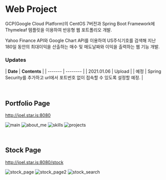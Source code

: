 # Web Project

GCP(Google Cloud Platform)의 CentOS 7버전과 Spring Boot Framework에 Thymeleaf 템플릿을 이용하여 반응형 웹 포트폴리오 개발.

Yahoo Finance API와 Google Chart API를 이용하여 US주식기호를 검색해 지난 180일 동안의 최대이익을 산출하는 매수 및 매도날짜와 이익을 출력하는 웹 기능 개발.

### Updates
| **Date** | **Contents** |
| *-------* | *--------* |
| 2021.01.06 | Upload |
| 예정 | Spring Security를 추가하고 url에서 포트번호 없이 접속할 수 있도록 설정할 예정. |

<br />

## Portfolio Page

http://joel.star.is:8080

![main](https://user-images.githubusercontent.com/52098680/103768542-096da900-5066-11eb-8f57-4b6300fbb53c.png)
![about_me](https://user-images.githubusercontent.com/52098680/103768556-0ecaf380-5066-11eb-82d9-e226de0a8609.png)
![skills](https://user-images.githubusercontent.com/52098680/103768567-14283e00-5066-11eb-8371-b3295525439c.png)
![projects](https://user-images.githubusercontent.com/52098680/103768569-15f20180-5066-11eb-8cd7-a91976c34cf5.png)

<br />

## Stock Page

http://joel.star.is:8080/stock

![stock_page](https://user-images.githubusercontent.com/52098680/103768660-42a61900-5066-11eb-9e31-75dacc699f07.png)
![stock_page2](https://user-images.githubusercontent.com/52098680/103768667-45087300-5066-11eb-9640-16f9705498b8.png)
![stock_search](https://user-images.githubusercontent.com/52098680/103768669-45087300-5066-11eb-9144-0b0df4490f17.png)
